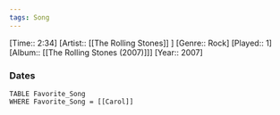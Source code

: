 ```yaml
---
tags: Song  
---
```

[Time:: 2:34]
[Artist:: [[The Rolling Stones]] ]
[Genre:: Rock]
[Played:: 1]
[Album:: [[The Rolling Stones (2007)]]]
[Year:: 2007]
### Dates
````dataview
TABLE Favorite_Song
WHERE Favorite_Song = [[Carol]]
````